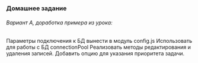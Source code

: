 ### Домашнее задание

###### Вариант А, доработка примера из урока:
Параметры подключения к БД вынести в модуль config.js
Использовать для работы с БД connectionPool
Реализовать методы редактирования и удаления записей.
Добавить опцию для указания приоритета задачи.
